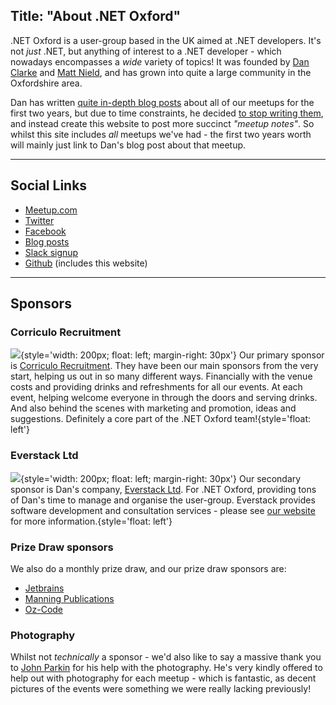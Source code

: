 Title: "About .NET Oxford"
---
.NET Oxford is a user-group based in the UK aimed at .NET developers. It's not _just_ .NET, but anything of interest to a .NET developer - which nowadays encompasses a _wide_ variety of topics! It was founded by [Dan Clarke](https://www.twitter.com/dracan) and [Matt Nield](https://www.twitter.com/mnield), and has grown into quite a large community in the Oxfordshire area.

Dan has written [quite in-depth blog posts](https://www.danclarke.com/tags/dotnetoxford) about all of our meetups for the first two years, but due to time constraints, he decided [to stop writing them](https://www.danclarke.com/stopping-dotnetoxford-writeups), and instead create this website to post more succinct _"meetup notes"_. So whilst this site includes _all_ meetups we've had - the first two years worth will mainly just link to Dan's blog post about that meetup.

---

## Social Links

* [Meetup.com](https://www.meetup.com/dotnetoxford)
* [Twitter](https://www.twitter.com/dotnetoxford)
* [Facebook](https://www.facebook.com/groups/dotnetoxford)
* [Blog posts](https://www.danclarke.com/tags/dotnetoxford)
* [Slack signup](https://www.dotnetoxford.com/slack)
* [Github](https://github.com/dotnetoxford) (includes this website)

---

## Sponsors

### Corriculo Recruitment

![](/assets/images/CorriculoLogo.jpg){style='width: 200px; float: left; margin-right: 30px'}
Our primary sponsor is [Corriculo Recruitment](https://corriculo.co.uk/). They have been our main sponsors from the very start, helping us out in so many different ways. Financially with the venue costs and providing drinks and refreshments for all our events. At each event, helping welcome everyone in through the doors and serving drinks. And also behind the scenes with marketing and promotion, ideas and suggestions. Definitely a core part of the .NET Oxford team!{style='float: left'}

### Everstack Ltd

![](/assets/images/Everstack.png){style='width: 200px; float: left; margin-right: 30px'}
Our secondary sponsor is Dan's company, [Everstack Ltd](https://www.everstack.com). For .NET Oxford, providing tons of Dan's time to manage and organise the user-group. Everstack provides software development and consultation services - please see [our website](https://www.everstack.com) for more information.{style='float: left'}

### Prize Draw sponsors

We also do a monthly prize draw, and our prize draw sponsors are:

* [Jetbrains](https://jetbrains.com)
* [Manning Publications](https://manning.com)
* [Oz-Code](https://oz-code.com/)

### Photography

Whilst not _technically_ a sponsor - we'd also like to say a massive thank you to [John Parkin](https://www.linkedin.com/in/johnrparkin/) for his help with the photography. He's very kindly offered to help out with photography for each meetup - which is fantastic, as decent pictures of the events were something we were really lacking previously!

